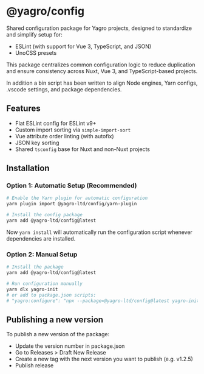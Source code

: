 # @yagro/config

Shared configuration package for Yagro projects, designed to standardize and simplify setup for:

- ESLint (with support for Vue 3, TypeScript, and JSON)
- UnoCSS presets

This package centralizes common configuration logic to reduce duplication and ensure consistency across Nuxt, Vue 3, and TypeScript-based projects.

In addition a bin script has been written to align Node engines, Yarn configs, .vscode settings, and package dependencies.

## Features

- Flat ESLint config for ESLint v9+
- Custom import sorting via `simple-import-sort`
- Vue attribute order linting (with autofix)
- JSON key sorting
- Shared `tsconfig` base for Nuxt and non-Nuxt projects

## Installation

### Option 1: Automatic Setup (Recommended)

```bash
# Enable the Yarn plugin for automatic configuration
yarn plugin import @yagro-ltd/config/yarn-plugin

# Install the config package
yarn add @yagro-ltd/config@latest
```

Now `yarn install` will automatically run the configuration script whenever dependencies are installed.

### Option 2: Manual Setup

```bash
# Install the package
yarn add @yagro-ltd/config@latest

# Run configuration manually
yarn dlx yagro-init
# or add to package.json scripts:
# "yagro:configure": "npx --package=@yagro-ltd/config@latest yagro-init"
```

## Publishing a new version

To publish a new version of the package:

* Update the version number in package.json
* Go to Releases > Draft New Release
* Create a new tag with the next version you want to publish (e.g. v1.2.5)
* Publish release
